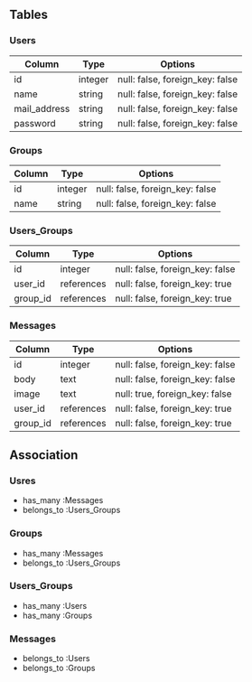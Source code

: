 ## Tables
### Users
|Column|Type|Options|
|------|----|-------|
|id|integer|null: false, foreign_key: false|
|name|string|null: false, foreign_key: false|
|mail_address|string|null: false, foreign_key: false|
|password|string|null: false, foreign_key: false|

### Groups
|Column|Type|Options|
|------|----|-------|
|id|integer|null: false, foreign_key: false|
|name|string|null: false, foreign_key: false|

### Users_Groups
|Column|Type|Options|
|------|----|-------|
|id|integer|null: false, foreign_key: false|
|user_id|references|null: false, foreign_key: true|
|group_id|references|null: false, foreign_key: true|

### Messages
|Column|Type|Options|
|------|----|-------|
|id|integer|null: false, foreign_key: false|
|body|text|null: false, foreign_key: false
|image|text|null: true, foreign_key: false|
|user_id|references|null: false, foreign_key: true|
|group_id|references|null: false, foreign_key: true|

## Association
### Usres 
- has_many :Messages
- belongs_to :Users_Groups

### Groups
- has_many :Messages
- belongs_to :Users_Groups

### Users_Groups
- has_many :Users
- has_many :Groups

### Messages
- belongs_to :Users
- belongs_to :Groups
